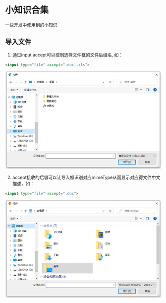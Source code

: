 # 小知识合集

一些开发中使用到的小知识

## 导入文件
1. 通过input accept可以控制选择文件框的文件后缀名, 如：

```html
<input type="file" accept=".doc,.xls">
```
![accept](./image/accept2.png)

2. accept接收的后缀可以让导入框识别对应mimeType从而显示对应得文件中文描述，如：
```html
<input type="file" accept=".doc">
```
![accept](./image/accept.png)

